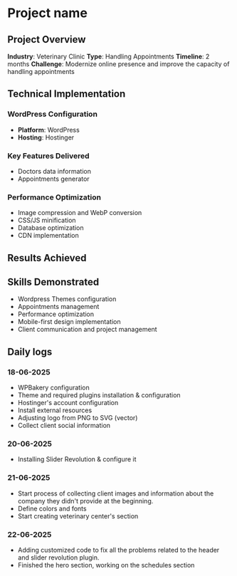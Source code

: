 # Project name

## Project Overview

**Industry**: Veterinary Clinic
**Type**: Handling Appointments
**Timeline**: 2 months
**Challenge**: Modernize online presence and improve the capacity of handling appointments

## Technical Implementation

### WordPress Configuration

- **Platform**: WordPress
- **Hosting**: Hostinger

### Key Features Delivered

- Doctors data information
- Appointments generator

### Performance Optimization

- Image compression and WebP conversion
- CSS/JS minification
- Database optimization
- CDN implementation

## Results Achieved

## Skills Demonstrated

- Wordpress Themes configuration
- Appointments management
- Performance optimization
- Mobile-first design implementation
- Client communication and project management

## Daily logs

### 18-06-2025

- WPBakery configuration
- Theme and required plugins installation & configuration
- Hostinger's account configuration
- Install external resources
- Adjusting logo from PNG to SVG (vector)
- Collect client social information

### 20-06-2025

- Installing Slider Revolution & configure it

### 21-06-2025

- Start process of collecting client images and information about the company they didn't provide at the beginning.
- Define colors and fonts
- Start creating veterinary center's section

### 22-06-2025

- Adding customized code to fix all the problems related to the header and slider revolution plugin.
- Finished the hero section, working on the schedules section
